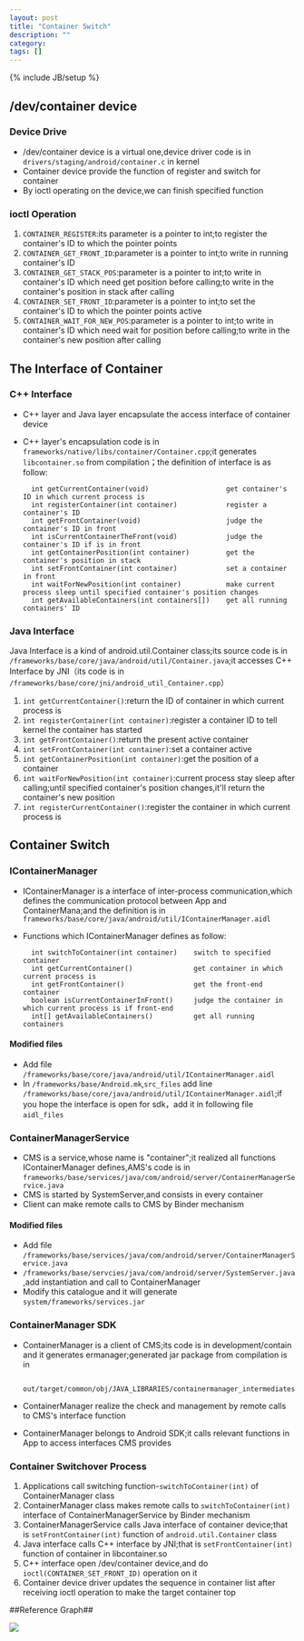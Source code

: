```yaml
---
layout: post
title: "Container Switch"
description: ""
category: 
tags: []
---
```

{% include JB/setup %}

## /dev/container device ##

### Device Drive
- /dev/container device is a virtual one,device driver code is in `drivers/staging/android/container.c` in kernel
- Container device provide the function of register and switch for container
- By ioctl operating on the device,we can finish specified function

### ioctl Operation
1. `CONTAINER_REGISTER`:its parameter is a pointer to int;to register the container's ID to which the pointer points
2. `CONTAINER_GET_FRONT_ID`:parameter is a pointer to int;to write in running container's ID
3. `CONTAINER_GET_STACK_POS`:parameter is a pointer to int;to write in container's ID which need get position before calling;to write in the container's position in stack after calling
4. `CONTAINER_SET_FRONT_ID`:parameter is a pointer to int;to set the container's ID to which the pointer points active
5. `CONTAINER_WAIT_FOR_NEW_POS`:parameter is a pointer to int;to write in container's ID which need wait for position before calling;to write in the container's new position after calling


## The Interface of Container

### C++ Interface
- C++ layer and Java layer encapsulate the access interface of container device
- C++ layer's encapsulation code is in `frameworks/native/libs/container/Container.cpp`;it generates `libcontainer.so` from compilation；the definition of interface is as follow:
	
		int getCurrentContainer(void)					get container's ID in which current process is
    	int registerContainer(int container)			register a container's ID
	    int getFrontContainer(void)						judge the container's ID in front
	    int isCurrentContainerTheFront(void)			judge the container's ID if is in front
	    int getContainerPosition(int container)			get the container's position in stack
	    int setFrontContainer(int container)			set a container in front
	    int waitForNewPosition(int container)			make current process sleep until specified container's position changes
		int getAvailableContainers(int containers[])	get all running containers' ID

### Java Interface
Java Interface is a kind of android.util.Container class;its source code is in `/frameworks/base/core/java/android/util/Container.java`;it accesses C++ Interface by JNI（its code is in `/frameworks/base/core/jni/android_util_Container.cpp`）

1. `int getCurrentContainer()`:return the ID of container in which current process is
2. `int registerContainer(int container)`:register a container ID to tell kernel the container has started
3. `int getFrontContainer()`:return the present active container
4. `int setFrontContainer(int container)`:set a container active
5. `int getContainerPosition(int container)`:get the position of a container
6. `int waitForNewPosition(int container)`:current process stay sleep after calling;until specified container's position changes,it'll return the container's new position
7. `int registerCurrentContainer()`:register the container in which current process is


## Container Switch

### IContainerManager
- IContainerManager is a interface of inter-process communication,which defines the communication protocol between App and ContainerMana;and the definition is in `frameworks/base/core/java/android/util/IContainerManager.aidl`
- Functions which IContainerManager defines as follow:
	
		int switchToContainer(int container)	switch to specified container
    	int getCurrentContainer()				get container in which current process is
    	int getFrontContainer()					get the front-end container
    	boolean isCurrentContainerInFront()		judge the container in which current process is if front-end
    	int[] getAvailableContainers()			get all running containers

#### Modified files
- Add file `/frameworks/base/core/java/android/util/IContainerManager.aidl`
- In `/frameworks/base/Android.mk`,`src_files` add line `/frameworks/base/core/java/android/util/IContainerManager.aidl`;if you hope the interface is open for sdk，add it in following file `aidl_files`

### ContainerManagerService
- CMS is a service,whose name is "container";it realized all functions IContainerManager defines,AMS's code is in `frameworks/base/services/java/com/android/server/ContainerManagerService.java`
- CMS is started by SystemServer,and consists in every container
- Client can  make remote calls to CMS by Binder mechanism

#### Modified files
- Add file `/frameworks/base/services/java/com/android/server/ContainerManagerService.java`
- `/frameworks/base/servcies/java/com/android/server/SystemServer.java`,add instantiation and call to ContainerManager
- Modify this catalogue and it will generate `system/frameworks/services.jar`

### ContainerManager SDK
- ContainerManager is a client of CMS;its code is in development/contain and it generates ermanager;generated jar package from compilation is in
		
		out/target/common/obj/JAVA_LIBRARIES/containermanager_intermediates/classes.jar
- ContainerManager realize the check and management by remote calls to CMS's interface function
- ContainerManager belongs to Android SDK;it calls relevant functions in App to access interfaces CMS provides

### Container Switchover Process
1. Applications call switching function-`switchToContainer(int)` of ContainerManager class
2. ContainerManager class makes remote calls to `switchToContainer(int)` interface of ContainerManagerService by Binder mechanism
3. ContainerManagerService calls Java interface of container device;that is `setFrontContainer(int)` function of `android.util.Container` class
4. Java interface calls C++ interface by JNI;that is `setFrontContainer(int)` function of container  in libcontainer.so
5. C++ interface open /dev/container device,and do `ioctl(CONTAINER_SET_FRONT_ID)` operation on it
6. Container device driver updates the sequence in container list after receiving ioctl operation to make the target container top


##Reference Graph##

![](https://github.com/condroid/condroid.github.com/blob/master/imgs/20140818container1.png?raw=true)  